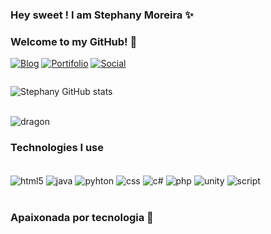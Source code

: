 ### Hey sweet ! I am Stephany Moreira ✨
### Welcome to my GitHub! 🤩

[![Blog](https://img.shields.io/badge/LinkedIn-0077B5?style=for-the-badge&logo=linkedin&logoColor=white)](https://www.linkedin.com/in/stephany-moreira-14a7251ba/)
[![Portifolio](https://img.shields.io/badge/website-000000?style=for-the-badge&logo=About.me&logoColor=white)]()
[![Social](https://img.shields.io/badge/Instagram-E4405F?style=for-the-badge&logo=instagram&logoColor=white)](https://www.instagram.com/sthe_dreams/)

<div style="display: flex">
 
![Stephany GitHub stats](https://github-readme-stats.vercel.app/api?username=MoreiraSte&show_icons=true&theme=dracula)
</div>

<div style= "display: inline-block"><br/>
    <img align="center" alt="dragon" src="https://giffiles.alphacoders.com/247/24723.gif">
</div>

### Technologies I use

<div style="display: inline-block"><br/>
    <img align="center" alt="html5" src="https://img.shields.io/badge/HTML5-E34F26?style=for-the-badge&logo=html5&logoColor=white">
    <img align="center" alt="java" src="https://img.shields.io/badge/Java-ED8B00?style=for-the-badge&logo=java&logoColor=white">
    <img align="center" alt="pyhton" src="https://img.shields.io/badge/Python-14354C?style=for-the-badge&logo=python&logoColor=white">
    <img align="center" alt="css" src="https://img.shields.io/badge/CSS3-1572B6?style=for-the-badge&logo=css3&logoColor=white">
    <img align="center" alt="c#" src="https://img.shields.io/badge/C%23-239120?style=for-the-badge&logo=c-sharp&logoColor=white">
    <img align="center" alt="php" src="https://img.shields.io/badge/PHP-777BB4?style=for-the-badge&logo=php&logoColor=white">
     <img align="center" alt="unity" src="https://img.shields.io/badge/Unity-100000?style=for-the-badge&logo=unity&logoColor=white">    
      <img align="center" alt="script" src="https://img.shields.io/badge/JavaScript-323330?style=for-the-badge&logo=javascript&logoColor=F7DF1E">   
</div> <br/>

<br/>

### Apaixonada por tecnologia 🥰
